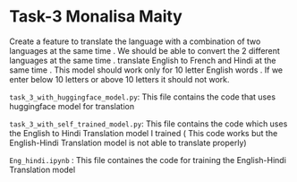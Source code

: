 # Task-3                        Monalisa Maity

Create a feature to translate the language with a combination of two languages at the same time . We should be able to convert the 2 different languages at the same time . translate English to French and Hindi at the same time . This model should work only for 10 letter English words . If we enter below 10 letters or above 10 letters it should not work. 

```task_3_with_huggingface_model.py```: This file contains the code that uses huggingface model for translation

```task_3_with_self_trained_model.py```: This file contains the code which uses the English to Hindi Translation model I trained ( This code works but the English-Hindi Translation model is not able to translate properly)

```Eng_hindi.ipynb``` : This file containes the code for training the English-Hindi Translation model
